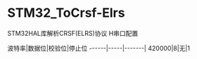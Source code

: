 # STM32_ToCrsf-Elrs
STM32HAL库解析CRSF(ELRS)协议
H串口配置

波特率|数据位|校验位|停止位
------|-----|-------|
420000|8|无|1

